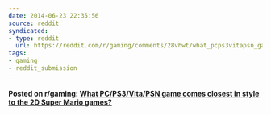 ```yaml
---
date: 2014-06-23 22:35:56
source: reddit
syndicated:
- type: reddit
  url: https://reddit.com/r/gaming/comments/28vhwt/what_pcps3vitapsn_game_comes_closest_in_style_to/
tags:
- gaming
- reddit_submission
---
```


#### Posted on r/gaming: [What PC/PS3/Vita/PSN game comes closest in style to the 2D Super Mario games?](https://reddit.com/r/gaming/comments/28vhwt/what_pcps3vitapsn_game_comes_closest_in_style_to/)